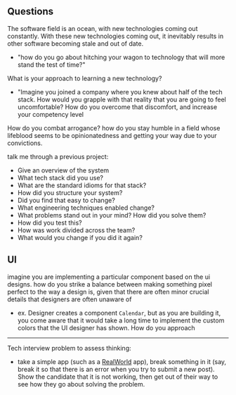 
## Questions
The software field is an ocean, with new technologies coming out constantly. With these new technologies coming out, it inevitably results in other software becoming stale and out of date.
- "how do you go about hitching your wagon to technology that will more stand the test of time?"

What is your approach to learning a new technology?
- "Imagine you joined a company where you knew about half of the tech stack. How would you grapple with that reality that you are going to feel uncomfortable? How do you overcome that discomfort, and increase your competency level

How do you combat arrogance? how do you stay humble in a field whose lifeblood seems to be opinionatedness and getting your way due to your convictions.

talk me through a previous project:
- Give an overview of the system
- What tech stack did you use?
- What are the standard idioms for that stack?
- How did you structure your system?
- Did you find that easy to change?
- What engineering techniques enabled change?
- What problems stand out in your mind? How did you solve them?
- How did you test this?
- How was work divided across the team?
- What would you change if you did it again?

## UI
imagine you are implementing a particular component based on the ui designs. how do you strike a balance between making something pixel perfect to the way a design is, given that there are often minor crucial details that designers are often unaware of
- ex. Designer creates a component `Calendar`, but as you are building it, you come aware that it would take a long time to implement the custom colors that the UI designer has shown. How do you approach

* * * 

Tech interview problem to assess thinking:
- take a simple app (such as a [RealWorld](https://github.com/gothinkster/realworld) app), break something in it (say, break it so that there is an error when you try to submit a new post). Show the candidate that it is not working, then get out of their way to see how they go about solving the problem.
